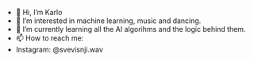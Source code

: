 - 👋 Hi, I’m Karlo
- 👀 I’m interested in machine learning, music and dancing.
- 🌱 I’m currently learning all the AI algorihms and the logic behind them.
- 📫 How to reach me:
- Instagram: @svevisnji.wav

<!---
KarloVis/KarloVis is a ✨ special ✨ repository because its `README.md` (this file) appears on your GitHub profile.
You can click the Preview link to take a look at your changes.
--->
